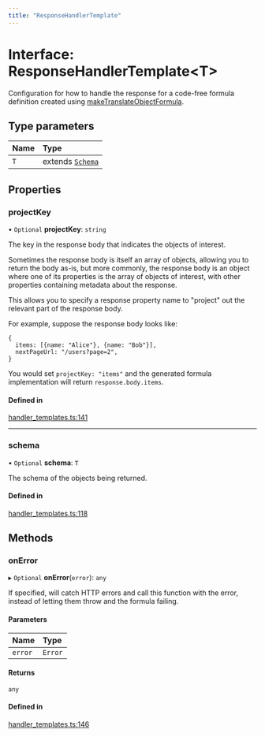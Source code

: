 ```yaml
---
title: "ResponseHandlerTemplate"
---
```

# Interface: ResponseHandlerTemplate<T\>

Configuration for how to handle the response for a code-free formula definition
created using [makeTranslateObjectFormula](../functions/makeTranslateObjectFormula.md).

## Type parameters

| Name | Type |
| :------ | :------ |
| `T` | extends [`Schema`](../types/Schema.md) |

## Properties

### projectKey

• `Optional` **projectKey**: `string`

The key in the response body that indicates the objects of interest.

Sometimes the response body is itself an array of objects, allowing you
to return the body as-is, but more commonly, the response body is
an object where one of its properties is the array of objects of interest,
with other properties containing metadata about the response.

This allows you to specify a response property name to "project" out
the relevant part of the response body.

For example, suppose the response body looks like:
```
{
  items: [{name: "Alice"}, {name: "Bob"}],
  nextPageUrl: "/users?page=2",
}
```

You would set `projectKey: "items"` and the generated formula implementation
will return `response.body.items`.

#### Defined in

[handler_templates.ts:141](https://github.com/coda/packs-sdk/blob/main/handler_templates.ts#L141)

___

### schema

• `Optional` **schema**: `T`

The schema of the objects being returned.

#### Defined in

[handler_templates.ts:118](https://github.com/coda/packs-sdk/blob/main/handler_templates.ts#L118)

## Methods

### onError

▸ `Optional` **onError**(`error`): `any`

If specified, will catch HTTP errors and call this function with the error,
instead of letting them throw and the formula failing.

#### Parameters

| Name | Type |
| :------ | :------ |
| `error` | `Error` |

#### Returns

`any`

#### Defined in

[handler_templates.ts:146](https://github.com/coda/packs-sdk/blob/main/handler_templates.ts#L146)
